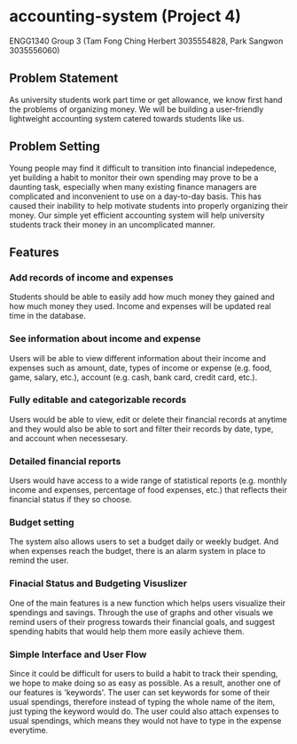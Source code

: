 # accounting-system (Project 4)
ENGG1340 Group 3 (Tam Fong Ching Herbert 3035554828, Park Sangwon 3035556060)

## Problem Statement
As university students work part time or get allowance, we know first hand the problems of organizing money. We will be building a user-friendly lightweight accounting system catered towards students like us.

## Problem Setting
Young people may find it difficult to transition into financial indepedence, yet building a habit to monitor their own spending may prove to be a daunting task, especially when many existing finance managers are complicated and inconvenient to use on a day-to-day basis. This has caused their inability to help motivate students into properly organizing their money. Our simple yet efficient accounting system will help university students track their money in an uncomplicated manner.

## Features
### Add records of income and expenses
Students should be able to easily add how much money they gained and how much money they used. Income and expenses will be updated real time in the database.
### See information about income and expense
Users will be able to view different information about their income and expenses such as amount, date, types of income or expense (e.g. food, game, salary, etc.), account (e.g. cash, bank card, credit card, etc.).
### Fully editable and categorizable records
Users would be able to view, edit or delete their financial records at anytime and they would also be able to sort and filter their records by date, type, and account when necessesary.
### Detailed financial reports
Users would have access to a wide range of statistical reports (e.g. monthly income and expenses, percentage of food expenses, etc.) that reflects their financial status if they so choose.
### Budget setting
The system also allows users to set a budget daily or weekly budget. And when expenses reach the budget, there is an alarm system in place to remind the user.
### Finacial Status and Budgeting Visuslizer
One of the main features is a new function which helps users visualize their spendings and savings. Through the use of graphs and other visuals we remind users of their progress towards their financial goals, and suggest spending habits that would help them more easily achieve them.
### Simple Interface and User Flow
Since it could be difficult for users to build a habit to track their spending, we hope to make doing so as easy as possible. As a result, another one of our features is 'keywords'. The user can set keywords for some of their usual spendings, therefore instead of typing the whole name of the item, just typing the keyword would do. The user could also attach expenses to usual spendings, which means they would not have to type in the expense everytime.
